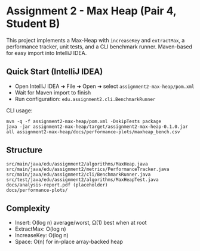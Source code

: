 # Assignment 2 - Max Heap (Pair 4, Student B)

This project implements a Max-Heap with `increaseKey` and `extractMax`, a performance tracker, unit tests, and a CLI benchmark runner. Maven-based for easy import into IntelliJ IDEA.

## Quick Start (IntelliJ IDEA)
- Open IntelliJ IDEA ➜ File ➜ Open ➜ select `assignment2-max-heap/pom.xml`
- Wait for Maven import to finish
- Run configuration: `edu.assignment2.cli.BenchmarkRunner`

CLI usage:
```
mvn -q -f assignment2-max-heap/pom.xml -DskipTests package
java -jar assignment2-max-heap/target/assignment2-max-heap-0.1.0.jar all assignment2-max-heap/docs/performance-plots/maxheap_bench.csv
```

## Structure
```
src/main/java/edu/assignment2/algorithms/MaxHeap.java
src/main/java/edu/assignment2/metrics/PerformanceTracker.java
src/main/java/edu/assignment2/cli/BenchmarkRunner.java
src/test/java/edu/assignment2/algorithms/MaxHeapTest.java
docs/analysis-report.pdf (placeholder)
docs/performance-plots/
```

## Complexity
- Insert: O(log n) average/worst, Ω(1) best when at root
- ExtractMax: O(log n)
- IncreaseKey: O(log n)
- Space: O(n) for in-place array-backed heap


